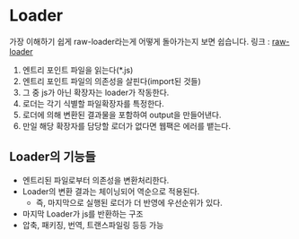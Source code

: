 # Loader

가장 이해하기 쉽게 raw-loader라는게 어떻게 돌아가는지 보면 쉽습니다.
링크 : [raw-loader](https://github.com/webpack-contrib/raw-loader/blob/master/src/index.js)

1. 엔트리 포인트 파일을 읽는다(*.js)
2. 엔트리 포인트 파일의 의존성을 살핀다(import된 것들)
3. 그 중 js가 아닌 확장자는 loader가 작동한다.
4. 로더는 각기 식별할 파일확장자를 특정한다.
5. 로더에 의해 변환된 결과물을 포함하여 output을 만들어낸다.
6. 만일 해당 확장자를 담당할 로더가 없다면 웹팩은 에러를 뱉는다.

## Loader의 기능들

- 엔트리된 파일로부터 의존성을 변환처리한다.
- Loader의 변환 결과는 체이닝되어 역순으로 적용된다.
  - 즉, 마지막으로 실행된 로더가 더 반영에 우선순위가 있다.
- 마지막 Loader가 js를 반환하는 구조
- 압축, 패키징, 번역, 트랜스파일링 등등 가능
